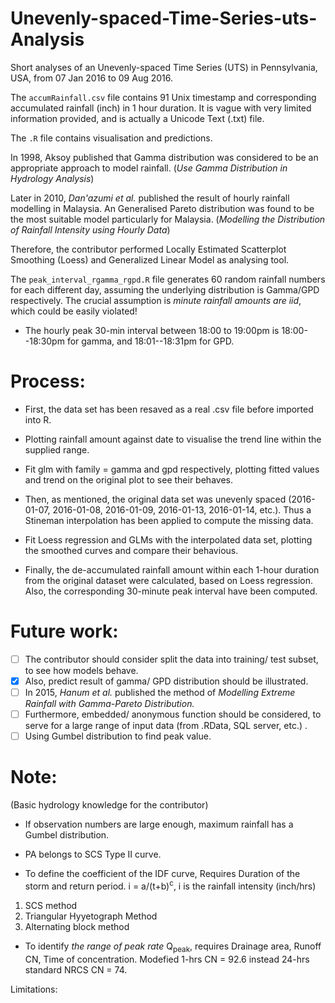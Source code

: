 # Unevenly-spaced-Time-Series-uts-Analysis
Short analyses of an Unevenly-spaced Time Series (UTS) in Pennsylvania, USA, from 07 Jan 2016 to 09 Aug 2016.

The `accumRainfall.csv` file contains 91 Unix timestamp and corresponding accumulated rainfall (inch) in 1 hour duration. 
It is vague with very limited information provided, and is actually a Unicode Text (.txt) file.



The `.R` file contains visualisation and predictions.

In 1998, Aksoy published that Gamma distribution was considered to be an appropriate approach to model rainfall. (*Use Gamma Distribution in Hydrology Analysis*)

Later in 2010, *Dan'azumi et al.* published the result of hourly rainfall modelling in Malaysia. An Generalised Pareto distribution was found to be the most suitable model particularly for Malaysia. (*Modelling the Distribution of Rainfall Intensity using Hourly Data*)

Therefore, the contributor performed Locally Estimated Scatterplot Smoothing (Loess) and Generalized Linear Model as analysing tool. 

The `peak_interval_rgamma_rgpd.R` file generates 60 random rainfall numbers for each different day, assuming the underlying distribution is Gamma/GPD respectively. The crucial assumption is *minute rainfall amounts are iid*, which could be easily violated!
- The hourly peak 30-min interval between 18:00 to 19:00pm is 18:00--18:30pm for gamma, and 18:01--18:31pm for GPD.

# Process:

- First, the data set has been resaved as a real .csv file before imported into R.
- Plotting rainfall amount against date to visualise the trend line within the supplied range.
- Fit glm with family = gamma and gpd respectively, plotting fitted values and trend on the original plot to see their behaves. 

- Then, as mentioned, the original data set was unevenly spaced (2016-01-07, 2016-01-08, 2016-01-09, 2016-01-13, 2016-01-14, etc.). Thus a Stineman interpolation has been applied to compute the missing data.
- Fit Loess regression and GLMs with the interpolated data set, plotting the smoothed curves and compare their behavious.


- Finally, the de-accumulated rainfall amount within each 1-hour duration from the original dataset were calculated, based on Loess regression. Also, the corresponding 30-minute peak interval have been computed.

# Future work:
- [ ] The contributor should consider split the data into training/ test subset, to see how models behave.
- [x] Also, predict result of gamma/ GPD distribution should be illustrated.
- [ ] In 2015, *Hanum et al.* published the method of *Modelling Extreme Rainfall with Gamma-Pareto Distribution.*
- [ ] Furthermore, embedded/ anonymous function should be considered, to serve for a large range of input data (from .RData, SQL server, etc.) .
- [ ] Using Gumbel distribution to find peak value.

# Note: 
(Basic hydrology knowledge for the contributor)
- If observation numbers are large enough, maximum rainfall has a Gumbel distribution.
- PA belongs to SCS Type II curve.

- To define the coefficient of the IDF curve, Requires Duration of the storm and return period.
i = a/(t+b)<sup>c</sup>, i is the rainfall intensity (inch/hrs)
1. SCS method
2. Triangular Hyyetograph Method
3. Alternating block method

- To identify *the range of peak rate* Q<sub>peak</sub>, requires Drainage area, Runoff CN, Time of concentration. Modefied 1-hrs CN = 92.6 instead 24-hrs standard NRCS CN = 74.


Limitations:



